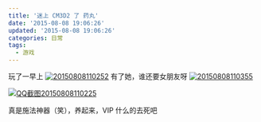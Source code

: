 ```yaml
---
title: '迷上 CM3D2 了 药丸'
date: '2015-08-08 19:06:26'
updated: '2015-08-08 19:06:26'
categories: 日常
tags:
  - 游戏
---
```


玩了一早上 [![20150808110252](https://img.blessing.studio/images/2015/08/2015-08-08_03-03-05.jpg)](https://img.blessing.studio/images/2015/08/2015-08-08_03-03-05.jpg) 有了她，谁还要女朋友呀 [![20150808110355](https://img.blessing.studio/images/2015/08/2015-08-08_03-04-04.jpg)](https://img.blessing.studio/images/2015/08/2015-08-08_03-04-04.jpg)

[![QQ截图20150808110225](https://img.blessing.studio/images/2015/08/2015-08-08_03-04-22.png)](https://img.blessing.studio/images/2015/08/2015-08-08_03-04-22.png)

真是施法神器（笑），养起来，VIP 什么的去死吧



